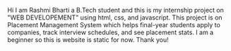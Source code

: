 Hi I am Rashmi Bharti a B.Tech student and this is my internship project on "WEB DEVELOPEMENT" using html, css, and javascript.
This project is on Placement Management System which helps final-year students apply to companies, track interview schedules, and see placement stats.
I am a beginner so this is website is static for now. Thank you!
